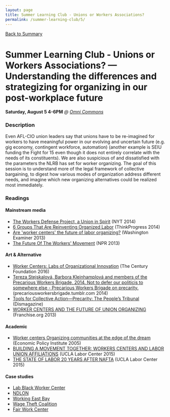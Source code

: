```yaml
---
layout: page
title: Summer Learning Club - Unions or Workers Associations?
permalink: /summer-learning-club/5/
---
```

[Back to Summary](/summer-learning-club/)

# Summer Learning Club - Unions or Workers Associations? — Understanding the differences and strategizing for organizing in our post-workplace future
**Saturday, August 5 4-6PM**
*@ [Omni Commons](https://www.google.com/maps?q=4799+Shattuck,+Oakland,+California&oe=utf-8&um=1&ie=UTF-8&sa=X&ved=0ahUKEwiLqOeckfbUAhUJyoMKHbATDGUQ_AUICigB)*

### Description

Even AFL-CIO union leaders say that unions have to be re-imagined for workers to have meaningful power in our evolving and uncertain future (e.g. gig economy, contingent workforce, automation) (another example is SEIU funding the Fight for 15 even though it does not entirely correlate with the needs of its constituents). We are also suspicious of and dissatisfied with the parameters the NLRB has set for worker organizing. The goal of this session is to understand more of the legal framework of collective bargaining, to digest how various modes of organization address different needs, and imagine which new organizing alternatives could be realized most immediately.

### Readings

#### Mainstream media
- [The Workers Defense Project, a Union in Spirit](http://www.nytimes.com/2013/08/11/business/the-workers-defense-project-a-union-in-spirit.html) (NYT 2014)
- [6 Groups That Are Reinventing Organized Labor](https://thinkprogress.org/6-groups-that-are-reinventing-organized-labor-ee58fdba7b55) (ThinkProgress 2014)
- [Are 'worker centers' the future of labor organizing?](http://www.washingtonexaminer.com/are-worker-centers-the-future-of-labor-organizing/article/2536035) (Washington Examiner 2013)
- [The Future Of The Workers' Movement](http://www.npr.org/2013/05/20/185559550/the-future-of-the-workers-movement) (NPR 2013)

#### Art & Alternative
- [Worker Centers: Labs of Organizational Innovation](https://tcf.org/content/facts/worker-centers-labs-organizational-innovation/) (The Century Foundation 2016)
- [Tereza Stejskalová, Barbora Kleinhamplová and members of the Precarious Workers Brigade, 2014. Not to defer our politicis to somewhere else - Precarious Workers Brigade on precarity.](https://precariousworkersbrigade.tumblr.com/post/80879049340/tereza-stejskalov%C3%A1-barbora-kleinhamplov%C3%A1-and) (precariousworkersbrigade.tumblr.com 2014)
- [Tools for Collective Action—Precarity: The People’s Tribunal](http://dismagazine.com/discussion/21416/tools-for-collective-action-precarity-the-peoples-tribunal/) (Dismagazine)
- [WORKER CENTERS AND THE FUTURE OF UNION ORGANIZING](http://franchise.org/worker-centers-and-the-future-of-union-organizing-0) (Franchise.org 2013)

#### Academic
- [Worker centers Organizing communities at the edge of the dream](http://www.epi.org/publication/bp159/) (Economic Policy Institute 2005)
- [BUILDING A MOVEMENT TOGETHER: WORKERS CENTERS AND LABOR UNION AFFILIATIONS](https://www.labor.ucla.edu/publication/building-a-movement-together-workers-centers-and-labor-union-affiliations-2/) (UCLA Labor Center 2015)
- [THE STATE OF LABOR 20 YEARS AFTER NAFTA](https://www.labor.ucla.edu/publication/the-state-of-labor-20-years-after-nafta/) (UCLA Labor Center 2015)

#### Case studies
- [Lab Black Worker Center](http://lablackworkercenter.org/)
- [NDLON](http://www.ndlon.org/en/)
- [Working East Bay](http://workingeastbay.org/)
- [Wage Theft Coalition](https://wagetheftcoalition.com/)
- [Fair Work Center](http://fairworkcenter.org/)
